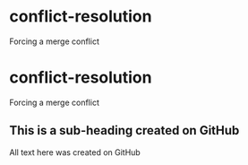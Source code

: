 # conflict-resolution
Forcing a merge conflict
# conflict-resolution
Forcing a merge conflict

## This is a sub-heading created on GitHub
All text here was created on GitHub
